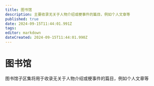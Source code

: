 ```yaml
---
title: 图书馆
description: 主要收录无关于人物介绍或梗事件的篇目，例如个人文章等
published: true
date: 2024-09-15T11:44:01.991Z
tags: 
editor: markdown
dateCreated: 2024-09-15T11:44:01.990Z
---
```


# 图书馆
图书馆子区集将用于收录无关于人物介绍或梗事件的篇目，例如个人文章等

